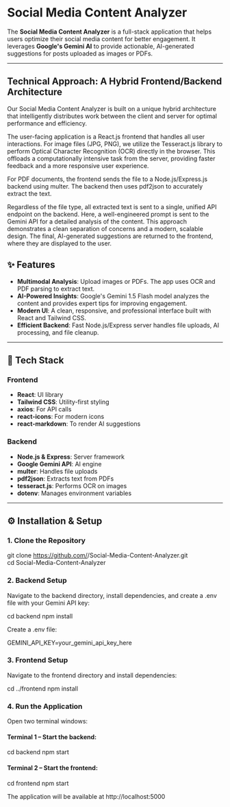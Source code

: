 # Social Media Content Analyzer

The **Social Media Content Analyzer** is a full-stack application that helps users optimize their social media content for better engagement. It leverages **Google's Gemini AI** to provide actionable, AI-generated suggestions for posts uploaded as images or PDFs.

---

## Technical Approach: A Hybrid Frontend/Backend Architecture
Our Social Media Content Analyzer is built on a unique hybrid architecture that intelligently distributes work between the client and server for optimal performance and efficiency.

The user-facing application is a React.js frontend that handles all user interactions. For image files (JPG, PNG), we utilize the Tesseract.js library to perform Optical Character Recognition (OCR) directly in the browser. This offloads a computationally intensive task from the server, providing faster feedback and a more responsive user experience.

For PDF documents, the frontend sends the file to a Node.js/Express.js backend using multer. The backend then uses pdf2json to accurately extract the text.

Regardless of the file type, all extracted text is sent to a single, unified API endpoint on the backend. Here, a well-engineered prompt is sent to the Gemini API for a detailed analysis of the content. This approach demonstrates a clean separation of concerns and a modern, scalable design. The final, AI-generated suggestions are returned to the frontend, where they are displayed to the user.

## ✨ Features

- **Multimodal Analysis**: Upload images or PDFs. The app uses OCR and PDF parsing to extract text.  
- **AI-Powered Insights**: Google's Gemini 1.5 Flash model analyzes the content and provides expert tips for improving engagement.  
- **Modern UI**: A clean, responsive, and professional interface built with React and Tailwind CSS.  
- **Efficient Backend**: Fast Node.js/Express server handles file uploads, AI processing, and file cleanup.

---

## 🚀 Tech Stack

### Frontend
- **React**: UI library  
- **Tailwind CSS**: Utility-first styling  
- **axios**: For API calls  
- **react-icons**: For modern icons  
- **react-markdown**: To render AI suggestions  

### Backend
- **Node.js & Express**: Server framework  
- **Google Gemini API**: AI engine  
- **multer**: Handles file uploads  
- **pdf2json**: Extracts text from PDFs  
- **tesseract.js**: Performs OCR on images  
- **dotenv**: Manages environment variables  

---

## ⚙️ Installation & Setup

### 1. Clone the Repository
git clone https://github.com/<your-username>/Social-Media-Content-Analyzer.git<br>
cd Social-Media-Content-Analyzer

### 2. Backend Setup

Navigate to the backend directory, install dependencies, and create a .env file with your Gemini API key:

cd backend
npm install


Create a .env file:

GEMINI_API_KEY=your_gemini_api_key_here

### 3. Frontend Setup

Navigate to the frontend directory and install dependencies:

cd ../frontend
npm install

### 4. Run the Application

Open two terminal windows:

#### Terminal 1 – Start the backend:

cd backend
npm start


#### Terminal 2 – Start the frontend:

cd frontend
npm start


The application will be available at http://localhost:5000

